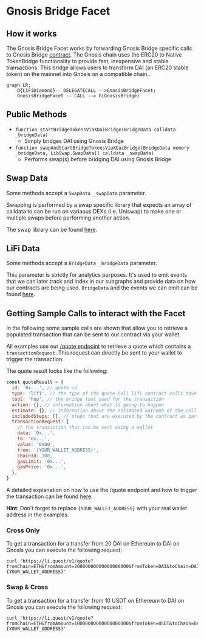 # Gnosis Bridge Facet

## How it works

The Gnosis Bridge Facet works by forwarding Gnosis Bridge specific calls to Gnosis Bridge [contract](https://docs.tokenbridge.net/xdai-bridge/xdai-bridge-contracts-management/xdai-bridge-management-api#the-contract-on-the-eth-mainnet). The Gnosis chain uses the ERC20 to Native TokenBridge functionality to provide fast, inexpensive and stable transactions. This bridge allows users to transform DAI (an ERC20 stable token) on the mainnet into Gnosis on a compatible chain..

```mermaid
graph LR;
    D{LiFiDiamond}-- DELEGATECALL -->GnosisBridgeFacet;
    GnosisBridgeFacet -- CALL --> G(GnosisBridge)
```

## Public Methods

- `function startBridgeTokensViaXDaiBridge(BridgeData calldata _bridgeData)`
  - Simply bridges DAI using Gnosis Bridge
- `function swapAndStartBridgeTokensViaXDaiBridge(BridgeData memory _bridgeData, LibSwap.SwapData[] calldata _swapData)`
  - Performs swap(s) before bridging DAI using Gnosis Bridge

## Swap Data

Some methods accept a `SwapData _swapData` parameter.

Swapping is performed by a swap specific library that expects an array of calldata to can be run on variaous DEXs (i.e. Uniswap) to make one or multiple swaps before performing another action.

The swap library can be found [here](../src/Libraries/LibSwap.sol).

## LiFi Data

Some methods accept a `BridgeData _bridgeData` parameter.

This parameter is strictly for analytics purposes. It's used to emit events that we can later track and index in our subgraphs and provide data on how our contracts are being used. `BridgeData` and the events we can emit can be found [here](../src/Interfaces/ILiFi.sol).

## Getting Sample Calls to interact with the Facet

In the following some sample calls are shown that allow you to retrieve a populated transaction that can be sent to our contract via your wallet.

All examples use our [/quote endpoint](https://apidocs.li.finance/reference/get_quote-1) to retrieve a quote which contains a `transactionRequest`. This request can directly be sent to your wallet to trigger the transaction.

The quote result looks like the following:

```javascript
const quoteResult = {
  id: '0x...', // quote id
  type: 'lifi', // the type of the quote (all lifi contract calls have the type "lifi")
  tool: 'hop', // the bridge tool used for the transaction
  action: {}, // information about what is going to happen
  estimate: {}, // information about the estimated outcome of the call
  includedSteps: [], // steps that are executed by the contract as part of this transaction, e.g. a swap step and a cross step
  transactionRequest: {
    // the transaction that can be sent using a wallet
    data: '0x...',
    to: '0x...',
    value: '0x00',
    from: '{YOUR_WALLET_ADDRESS}',
    chainId: 100,
    gasLimit: '0x...',
    gasPrice: '0x...',
  },
}
```

A detailed explanation on how to use the /quote endpoint and how to trigger the transaction can be found [here](https://apidocs.li.finance/reference/how-to-transfer-tokens).

**Hint**: Don't forget to replace `{YOUR_WALLET_ADDRESS}` with your real wallet address in the examples.

### Cross Only

To get a transaction for a transfer from 20 DAI on Ethereum to DAI on Gnosis you can execute the following request:

```shell
curl 'https://li.quest/v1/quote?fromChain=ETH&fromAmount=20000000000000000000&fromToken=DAI&toChain=DAI&toToken=DAI&slippage=0.03&allowBridges=gnosis&fromAddress={YOUR_WALLET_ADDRESS}'
```

### Swap & Cross

To get a transaction for a transfer from 10 USDT on Ethereum to DAI on Gnosis you can execute the following request:

```shell
curl 'https://li.quest/v1/quote?fromChain=ETH&fromAmount=10000000000000000000&fromToken=USDT&toChain=DAI&toToken=DAI&slippage=0.03&allowBridges=gnosis&fromAddress={YOUR_WALLET_ADDRESS}'
```

